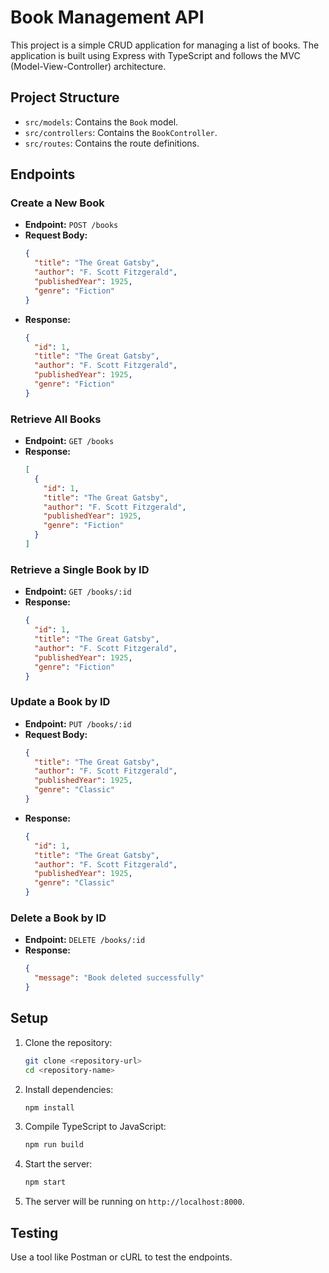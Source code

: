 # Book Management API

This project is a simple CRUD application for managing a list of books. The application is built using Express with TypeScript and follows the MVC (Model-View-Controller) architecture.

## Project Structure

- `src/models`: Contains the `Book` model.
- `src/controllers`: Contains the `BookController`.
- `src/routes`: Contains the route definitions.

## Endpoints

### Create a New Book

- **Endpoint:** `POST /books`
- **Request Body:**
  ```json
  {
    "title": "The Great Gatsby",
    "author": "F. Scott Fitzgerald",
    "publishedYear": 1925,
    "genre": "Fiction"
  }
  ```
- **Response:**
  ```json
  {
    "id": 1,
    "title": "The Great Gatsby",
    "author": "F. Scott Fitzgerald",
    "publishedYear": 1925,
    "genre": "Fiction"
  }
  ```

### Retrieve All Books

- **Endpoint:** `GET /books`
- **Response:**
  ```json
  [
    {
      "id": 1,
      "title": "The Great Gatsby",
      "author": "F. Scott Fitzgerald",
      "publishedYear": 1925,
      "genre": "Fiction"
    }
  ]
  ```

### Retrieve a Single Book by ID

- **Endpoint:** `GET /books/:id`
- **Response:**
  ```json
  {
    "id": 1,
    "title": "The Great Gatsby",
    "author": "F. Scott Fitzgerald",
    "publishedYear": 1925,
    "genre": "Fiction"
  }
  ```

### Update a Book by ID

- **Endpoint:** `PUT /books/:id`
- **Request Body:**
  ```json
  {
    "title": "The Great Gatsby",
    "author": "F. Scott Fitzgerald",
    "publishedYear": 1925,
    "genre": "Classic"
  }
  ```
- **Response:**
  ```json
  {
    "id": 1,
    "title": "The Great Gatsby",
    "author": "F. Scott Fitzgerald",
    "publishedYear": 1925,
    "genre": "Classic"
  }
  ```

### Delete a Book by ID

- **Endpoint:** `DELETE /books/:id`
- **Response:**
  ```json
  {
    "message": "Book deleted successfully"
  }
  ```

## Setup

1. Clone the repository:
   ```bash
   git clone <repository-url>
   cd <repository-name>
   ```

2. Install dependencies:
   ```bash
   npm install
   ```

3. Compile TypeScript to JavaScript:
   ```bash
   npm run build
   ```

4. Start the server:
   ```bash
   npm start
   ```

5. The server will be running on `http://localhost:8000`.

## Testing

Use a tool like Postman or cURL to test the endpoints.